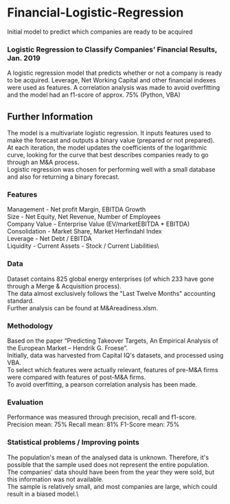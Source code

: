 # Financial-Logistic-Regression
Initial model to predict which companies are ready to be acquired

### Logistic Regression to Classify Companies’ Financial Results, Jan. 2019
A logistic regression model that predicts whether or not a company is ready to be acquired. Leverage, Net Working Capital and other financial indexes were used as features. A correlation analysis was made to avoid overfitting and the model had an f1-score of approx. 75% (Python, VBA)

## Further Information
The model is a multivariate logistic regression. It inputs features used to make the forecast and outputs a binary value (prepared or not prepared).\
At each iteration, the model updates the coefficients of the logarithmic curve, looking for the curve that best describes companies ready to go through an M&A process.\
Logistic regression was chosen for performing well with a small database and also for returning a binary forecast.

### Features
Management - Net profit Margin, EBITDA Growth\
Size - Net Equity, Net Revenue, Number of Employees\
Company Value - Enterprise Value (EV/marketEBITDA * EBITDA)\
Consolidation - Market Share, Market Herfindahl Index\
Leverage - Net Debt / EBITDA\
Liquidity - Current Assets - Stock / Current Liabilities\

### Data
Dataset contains 825 global energy enterprises (of which 233 have gone through a Merge & Acquisition process).\
The data almost exclusively follows the "Last Twelve Months" accounting standard.\
Further analysis can be found at M&Areadiness.xlsm.

### Methodology
Based on the paper “Predicting Takeover Targets, An Empirical Analysis of the European Market – Hendrik G. Froese”.\
Initially, data was harvested from Capital IQ's datasets, and processed using VBA.\
To select which features were actually relevant, features of pre-M&A firms were compared with features of post-M&A firms.\
To avoid overfitting, a pearson correlation analysis has been made.

### Evaluation
Performance was measured through precision, recall and f1-score.\
Precision mean: 75%
Recall mean: 81%
F1-Score mean: 75%

### Statistical problems / Improving points
The population's mean of the analysed data is unknown. Therefore, it's possible that the sample used does not represent the entire population. \
The companies' data should have been from the year they were sold, but this information was not available.\
The sample is relatively small, and most companies are large, which could result in a biased model.\

